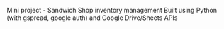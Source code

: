 Mini project - Sandwich Shop inventory management
Built using Python (with gspread, google auth) and Google Drive/Sheets APIs